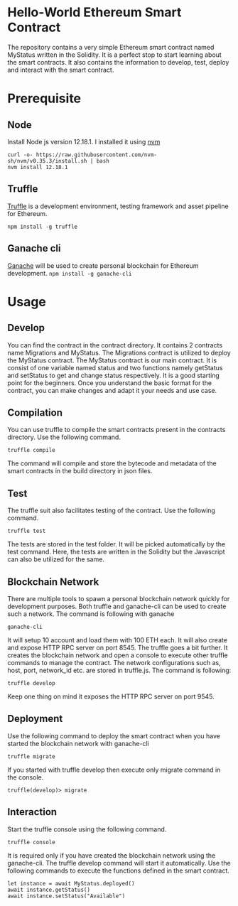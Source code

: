 # Hello-World Ethereum Smart Contract

The repository contains a very simple Ethereum smart contract named MyStatus written in the Solidity. It is a perfect stop to start learning about the smart contracts. It also contains the information to develop, test, deploy and interact with the smart contract.

# Prerequisite

## Node

Install Node js version 12.18.1. I installed it using [nvm](https://github.com/nvm-sh/nvm)

```
curl -o- https://raw.githubusercontent.com/nvm-sh/nvm/v0.35.3/install.sh | bash
nvm install 12.18.1
```

## Truffle

[Truffle](https://github.com/trufflesuite/truffle) is a development environment, testing framework and asset pipeline for Ethereum.

`npm install -g truffle`

## Ganache cli

[Ganache](https://github.com/trufflesuite/ganache-cli) will be used to create personal blockchain for Ethereum development.
`npm install -g ganache-cli`

# Usage

## Develop

You can find the contract in the contract directory. It contains 2 contracts name Migrations and MyStatus. The Migrations contract is utilized to deploy the MyStatus contract. The MyStatus contract is our main contract. It is consist of one variable named status and two functions namely getStatus and setStatus to get and change status respectively. It is a good starting point for the beginners. Once you understand the basic format for the contract, you can make changes and adapt it your needs and use case.

## Compilation

You can use truffle to compile the smart contracts present in the contracts directory. Use the following command.

```
truffle compile
```

The command will compile and store the bytecode and metadata of the smart contracts in the build directory in json files.

## Test

The truffle suit also facilitates testing of the contract. Use the following command.

```
truffle test
```

The tests are stored in the test folder. It will be picked automatically by the test command. Here, the tests are written in the Solidity but the Javascript can also be utilized for the same.

## Blockchain Network

There are multiple tools to spawn a personal blockchain network quickly for development purposes. Both truffle and ganache-cli can be used to create such a network. The command is following with ganache

```
ganache-cli
```

It will setup 10 account and load them with 100 ETH each. It will also create and expose HTTP RPC server on port 8545. The truffle goes a bit further. It creates the blockchain network and open a console to execute other truffle commands to manage the contract. The network configurations such as, host, port, network_id etc. are stored in truffle.js. The command is following:

```
truffle develop
```

Keep one thing on mind it exposes the HTTP RPC server on port 9545.

## Deployment

Use the following command to deploy the smart contract when you have started the blockchain network with ganache-cli

```
truffle migrate
```

If you started with truffle develop then execute only migrate command in the console.

```
truffle(develop)> migrate
```

## Interaction

Start the truffle console using the following command.

```
truffle console
```

It is required only if you have created the blockchain network using the ganache-cli. The truffle develop command will start it automatically. Use the following commands to execute the functions defined in the smart contract.

```
let instance = await MyStatus.deployed()
await instance.getStatus()
await instance.setStatus("Available")
```
